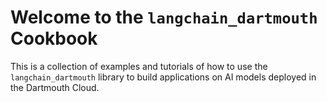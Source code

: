 # Welcome to the `langchain_dartmouth` Cookbook

This is a collection of examples and tutorials of how to use the `langchain_dartmouth` library to build applications on AI models deployed in the Dartmouth Cloud.

```{tableofcontents}
```